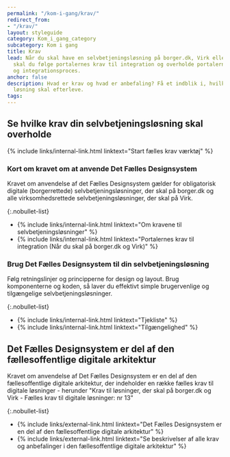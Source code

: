 ```yaml
---
permalink: "/kom-i-gang/krav/"
redirect_from:
- "/krav/"
layout: styleguide
category: Kom_i_gang_category
subcategory: Kom i gang
title: Krav
lead: Når du skal have en selvbetjeningsløsning på borger.dk, Virk eller begge portaler,
  skal du følge portalernes krav til integration og overholde portalernes Fælles Designsystem
  og integrationsproces.
anchor: false
description: Hvad er krav og hvad er anbefaling? Få et indblik i, hvilke krav din
  løsning skal efterleve.
tags: 
---
```


## Se hvilke krav din selvbetjeningsløsning skal overholde

{% include links/internal-link.html linktext="Start fælles krav værktøj" %}

### Kort om kravet om at anvende Det Fælles Designsystem

Kravet om anvendelse af det Fælles Designsystem gælder for obligatorisk digitale (borgerrettede) selvbetjeningsløsninger, der skal på borger.dk og alle virksomhedsrettede selvbetjeningsløsninger, der skal på Virk.

{:.nobullet-list}
* {% include links/internal-link.html linktext="Om kravene til selvbetjeningsløsninger" %}
* {% include links/internal-link.html linktext="Portalernes krav til integration (Når du skal på borger.dk og Virk)" %}

### Brug Det Fælles Designsystem til din selvbetjeningsløsning

Følg retningslinjer og principperne for design og layout. Brug komponenterne og koden, så laver du effektivt simple brugervenlige og tilgængelige selvbetjeningsløsninger.

{:.nobullet-list}
* {% include links/internal-link.html linktext="Tjekliste" %}
* {% include links/internal-link.html linktext="Tilgængelighed" %}

## Det Fælles Designsystem er del af den fællesoffentlige digitale arkitektur

Kravet om anvendelse af Det Fælles Designsystem er en del af den fællesoffentlige digitale arkitektur, der indeholder en række fælles krav til digitale løsninger - herunder "Krav til løsninger, der skal på borger.dk og Virk - Fælles krav til digitale løsninger: nr 13"

{:.nobullet-list}

* {% include links/external-link.html linktext="Det Fælles Designsystem er en del af den fællesoffentlige digitale arkitektur" %}
* {% include links/external-link.html linktext="Se beskrivelser af alle krav og anbefalinger i den fællesoffentlige digitale arkitektur" %}